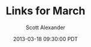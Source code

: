 ---
layout: podcast
title: "Links for March"
author: Scott Alexander
description: https://slatestarcodex.com/2013/03/18/links-for-march/
date: 2013-03-18 09:30:00 PDT
length: 1140003
duration: 285
guid: links-for-march
---